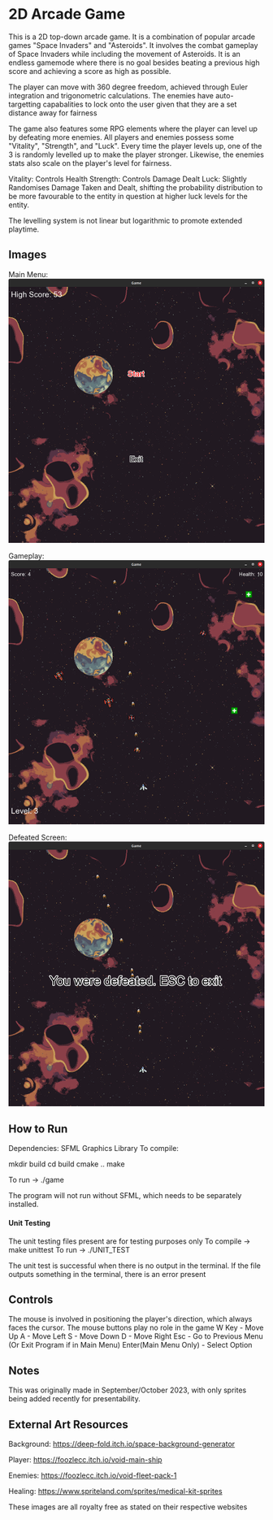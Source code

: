 # 2D Arcade Game

This is a 2D top-down arcade game. It is a combination of popular arcade games "Space Invaders" and "Asteroids". It involves the combat gameplay of Space Invaders while including the movement of Asteroids. It is an endless gamemode where there is no goal besides beating a previous high score and achieving a score as high as possible.

The player can move with 360 degree freedom, achieved through Euler integration and trigonometric calculations. The enemies have auto-targetting capabalities to lock onto the user given that they are a set distance away for fairness

The game also features some RPG elements where the player can level up by defeating more enemies. All players and enemies possess some "Vitality", "Strength", and "Luck". Every time the player levels up, one of the 3 is randomly levelled up to make the player stronger. Likewise, the enemies stats also scale on the player's level for fairness.

Vitality: Controls Health
Strength: Controls Damage Dealt
Luck: Slightly Randomises Damage Taken and Dealt, shifting the probability distribution to be more favourable to the entity in question at higher luck levels for the entity.

The levelling system is not linear but logarithmic to promote extended playtime.

## Images
Main Menu:
![alt text](https://github.com/SouthernPolaris/2D-Arcade-Game/blob/main/GameplayImages/2D_Arcade_Game.png?raw=true)

Gameplay:
![alt text](https://github.com/SouthernPolaris/2D-Arcade-Game/blob/main/GameplayImages/2D_Arcade_Gameplay.png?raw=true)

Defeated Screen:
![alt text](https://github.com/SouthernPolaris/2D-Arcade-Game/blob/main/GameplayImages/2D_Arcade_Defeated.png?raw=true)

## How to Run
Dependencies: SFML Graphics Library
To compile:

mkdir build
cd build
cmake ..
make

To run -> ./game

The program will not run without SFML, which needs to be separately installed.

#### Unit Testing
The unit testing files present are for testing purposes only
To compile -> make unittest
To run -> ./UNIT_TEST

The unit test is successful when there is no output in the terminal. If the file outputs something in the terminal, there is an error present

## Controls
The mouse is involved in positioning the player's direction, which always faces the cursor. The mouse buttons play no role in the game
W Key - Move Up
A - Move Left
S - Move Down
D - Move Right
Esc - Go to Previous Menu (Or Exit Program if in Main Menu)
Enter(Main Menu Only) - Select Option

## Notes
This was originally made in September/October 2023, with only sprites being added recently for presentability.

## External Art Resources

Background:
https://deep-fold.itch.io/space-background-generator

Player:
https://foozlecc.itch.io/void-main-ship

Enemies:
https://foozlecc.itch.io/void-fleet-pack-1

Healing:
https://www.spriteland.com/sprites/medical-kit-sprites

These images are all royalty free as stated on their respective websites
